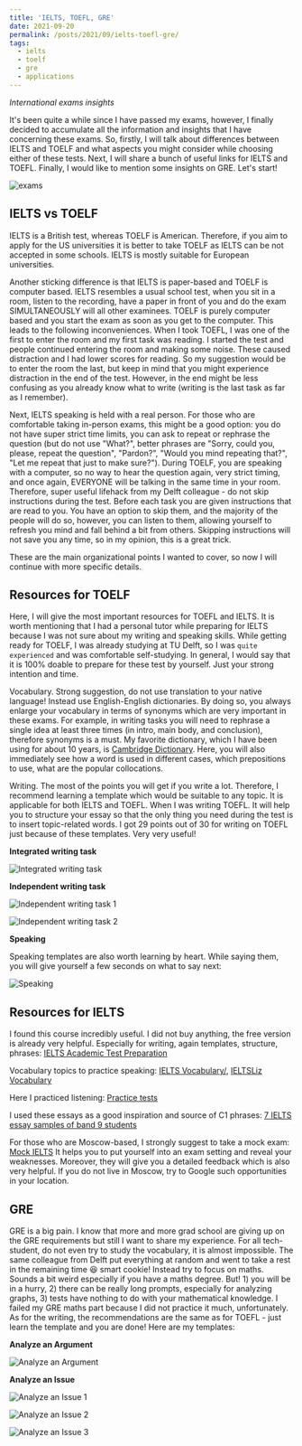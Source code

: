 ```yaml
---
title: 'IELTS, TOEFL, GRE'
date: 2021-09-20
permalink: /posts/2021/09/ielts-toefl-gre/
tags:
  - ielts
  - toelf
  - gre
  - applications
---
```


*International exams insights*



It's been quite a while since I have passed my exams, however, I finally decided to accumulate all the information and insights that I have concerning these exams. So, firstly, I will talk about differences between IELTS and TOELF and what aspects you might consider while choosing either of these tests. Next, I will share a bunch of useful links for IELTS and TOEFL. Finally, I would like to mention some insights on GRE. Let's start!

![exams](/images/ielts-toefl-gre.png)

## IELTS vs TOELF

IELTS is a British test, whereas TOELF is American. Therefore, if you aim to apply for the US universities it is better to take TOELF as IELTS can be not accepted in some schools. IELTS is mostly suitable for European universities. 

Another sticking difference is that IELTS is paper-based and TOELF is computer based. IELTS resembles a usual school test, when you sit in a room, listen to the recording, have a paper in front of you and do the exam SIMULTANEOUSLY will all other examinees. TOELF is purely computer based and you start the exam as soon as you get to the computer. This leads to the following inconveniences. When I took TOEFL, I was one of the first to enter the room and my first task was reading. I started the test and people continued entering the room and making some noise. These caused distraction and I had lower scores for reading. So my suggestion would be to enter the room the last, but keep in mind that you might experience distraction in the end of the test. However, in the end might be less confusing as you already know what to write (writing is the last task as far as I remember). 

Next, IELTS speaking is held with a real person. For those who are comfortable taking in-person exams, this might be a good option: you do not have super strict time limits, you can ask to repeat or rephrase the question (but do not use "What?", better phrases are "Sorry, could you, please, repeat the question", "Pardon?", "Would you mind repeating that?", "Let me repeat that just to make sure?"). During TOELF, you are speaking with a computer, so no way to hear the question again, very strict timing, and once again, EVERYONE will be talking in the same time in your room. Therefore, super useful lifehack from my Delft colleague - do not skip instructions during the test. Before each task you are given instructions that are read to you. You have an option to skip them, and the majority of the people will do so, however, you can listen to them, allowing yourself to refresh you mind and fall behind a bit from others. Skipping instructions will not save you any time, so in my opinion, this is a great trick.

These are the main organizational points I wanted to cover, so now I will continue with more specific details.

 

## Resources for TOELF

Here, I will give the most important resources for TOEFL and IELTS. It is worth mentioning that I had a personal tutor while preparing for IELTS because I was not sure about my writing and speaking skills. While getting ready for TOELF, I was already studying at TU Delft, so I was `quite experienced` and was comfortable self-studying. In general, I would say that it is 100% doable to prepare for these test by yourself. Just your strong intention and time. 

Vocabulary. Strong suggestion, do not use translation to your native language! Instead use English-English dictionaries. By doing so, you always enlarge your vocabulary in terms of synonyms which are very important in these exams. For example, in writing tasks you will need to rephrase a single idea at least three times (in intro, main body, and conclusion), therefore synonyms is a must.  My favorite dictionary, which I have been using for about 10 years, is [Cambridge Dictionary](https://dictionary.cambridge.org/). Here, you will also immediately see how a word is used in different cases, which prepositions to use, what are the popular collocations. 

Writing. The most of the points you will get if you write a lot. Therefore, I recommend learning a template which would be suitable to any topic. It is applicable for both IELTS and TOEFL. When I was writing TOEFL. It will help you to structure your essay so that the only thing you need during the test is to insert topic-related words. I got 29 points out of 30 for writing on TOEFL just because of these templates. Very very useful!

**Integrated writing task**

![Integrated writing task](/images/Integrated-writing-task.jpeg)

**Independent writing task**

![Independent writing task 1](/images/Independent-writing-task-1.jpeg)

![Independent writing task 2](/images/Independent-writing-task-2.jpeg)

**Speaking**

Speaking templates are also worth learning by heart. While saying them, you will give yourself a few seconds on what to say next: 

![Speaking](/images/Speaking.jpeg)

## Resources for IELTS

I found this course incredibly useful. I did not buy anything, the free version is already very helpful. Especially for writing, again templates, structure, phrases: [IELTS Academic Test Preparation](https://www.edx.org/course/ielts-academic-test-preparation)

Vocabulary topics to practice speaking: [IELTS Vocabulary/](http://www.ieltsspeaking.co.uk/ielts-vocabulary/), [IELTSLiz Vocabulary](http://ieltsliz.com/vocabulary/)

Here I practiced listening: [Practice tests](https://www.english-exam.org/IELTS/practice_tests/) 

I used these essays as a good inspiration and source of C1 phrases: [7 IELTS essay samples of band 9 students](https://ieltsonlinepractice.com/7-ielts-essay-samples-of-band-9-students/)

For those who are Moscow-based, I strongly suggest to take a mock exam: [Mock IELTS](https://www.ielts.su/academic_center/mock_ielts) It helps you to put yourself into an exam setting and reveal your weaknesses. Moreover, they will give you a detailed feedback which is also very helpful. If you do not live in Moscow, try to Google such opportunities in your location.

## GRE

GRE is a big pain. I know that more and more grad school are giving up on the GRE requirements but still I want to share my experience. For all tech-student, do not even try to study the vocabulary, it is almost impossible. The same colleague from Delft put everything at random and went to take a rest in the remaining time 😆 smart cookie! Instead try to focus on maths. Sounds a bit weird especially if you have a maths degree. But! 1) you will be in a hurry, 2) there can be really long prompts, especially for analyzing graphs, 3) tests have nothing to do with your mathematical knowledge. I failed my GRE maths part because I did not practice it much, unfortunately. As for the writing, the recommendations are the same as for TOEFL - just learn the template and you are done! Here are my templates:

**Analyze an Argument**

![Analyze an Argument](/images/Analyze-an-Argument.jpeg)


**Analyze an Issue**

![Analyze an Issue 1](/images/Analyze-an-Issue-1.jpeg)

![Analyze an Issue 2](/images/Analyze-an-Issue-2.jpeg)

![Analyze an Issue 3](/images/Analyze-an-Issue-3.jpeg)

